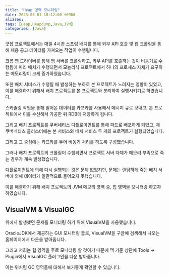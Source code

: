 ```yaml
---
title: "Heap 영역 모니터링"
date: 2023-06-01 10:12:00 +0900
aliases: 
tags: [Heap,Heapdump,Java,JVM]
categories: [Java]
---
```


굿잡 프로젝트에서는 매일 4시경 스프링 배치를 통해 외부 API 호출 및 웹 크롤링을 통해 채용 공고 데이터를 가져오는 작업이 수행됩니다.

크롬 웹 드라이버를 통해 웹 서버를 크롤링하고, 외부 API를 호출하는 것이 비동기로 수행됨에 따라 배치가 수행되면서 모놀리식 프로젝트에서 하나의 프로세스 자체가 요구하는 메모리량이 크게 증가하였습니다.

또한 배치 서비스가 수행될 때 발생하는 부하로 본 프로젝트가 느려지는 영향이 있었고, 이를 해결하기 위해서 
배치 프로젝트를 본 프로젝트와 분리하여 실행시키기로 하였습니다.

스케줄링 작업을 통해 얻어온 데이터를 카프카를 사용해서 메시지 큐로 보내고, 본 프로젝트에서 이를 수신해서 가공한 뒤 RDB에 저장하게 됩니다.

그리고 배치 프로젝트를 쿠버네티스 디플로이먼트를 통해 파드로 배포하게 되었고, 제 쿠버네티스 클러스터에는 본 서비스와 배치 서비스 두 개의 프로젝트가 실행되었습니다.

그리고 그 중심에는 카프카를 두어 비동기 처리를 하도록 구성했습니다.

그러나 배치 프로젝트의 크롤링이 수행되면서 프로젝트 서버 자체가 메모리 부족으로 죽는 경우가 계속 발생했습니다.

디플로이먼트에 의해 다시 실행되는 것은 문제 없었지만, 문제는 랜덤하게 죽는 배치 서버에 의해 데이터가 일관적으로 들어오지 못했습니다.

이를 해결하기 위해 배치 프로젝트의 JVM 메모리 영역 중, 힙 영역을 모니터링 하고자 하였습니다.

## VisualVM & VisualGC

위에서 발생했던 문제를 모니터링 하기 위해 VisualVM을 사용했습니다.

OracleJDK에서 제공하는 GUI 모니터링 툴로, VisualVM을 구글에 검색해서 나오는 홈페이지에서 다운을 받아줍니다.

그리고 저희는 힙 영역을 주로 모니터링 할 것이기 때문에 맥 기준 상단에 Tools -> Plugin에서 VisualGC 플러그인을 다운 받아줍니다.


이는 위처럼 GC 영역들에 대해서 보기좋게 확인할 수 있습니다.




